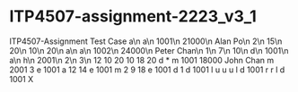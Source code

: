 # ITP4507-assignment-2223_v3_1
ITP4507-Assignment
Test Case
a\n
a\n
1001\n
21000\n
Alan Po\n
2\n
15\n
20\n
10\n
20\n
a\n
a\n
1002\n
24000\n
Peter Chan\n
1\n
7\n
10\n
d\n
1001\n
a\n
h\n
2001\n
2\n
3\n
12
10
20
10
18
20
d
*
m
1001
18000
John Chan
m
2001
3
e
1001
a
12
14
e
1001
m
2
9
18
e
1001
d
1
d
1001
l
u
u
u
l
d
1001
r
r
l
d
1001
X
